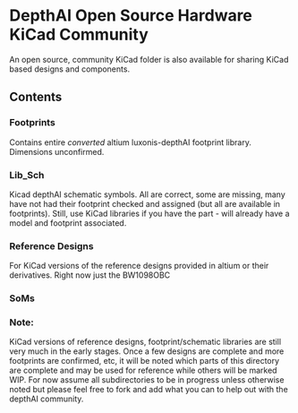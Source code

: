 # DepthAI Open Source Hardware KiCad Community

An open source, community KiCad folder is also available for sharing KiCad based designs and components. 

## Contents

### Footprints

Contains entire *converted* altium luxonis-depthAI footprint library. Dimensions unconfirmed.

### Lib_Sch

Kicad depthAI schematic symbols. All are correct, some are missing, many have not had their footprint checked and assigned (but all are available in footprints). Still, use KiCad libraries if you have the part - will already have a model and footprint associated. 

### Reference Designs

For KiCad versions of the reference designs provided in altium or their derivatives. Right now just the BW1098OBC

### SoMs

### Note: 

KiCad versions of reference designs, footprint/schematic libraries are still very much in the early stages. Once a few designs are complete and more footprints are confirmed, etc, it will be noted which parts of this directory are complete and may be used for reference while others will be marked WIP. For now assume all subdirectories to be in progress unless otherwise noted but please feel free to fork and add what you can to help out with the depthAI community.
